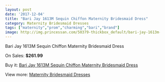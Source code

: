 ```yaml
---
layout: post
date: '2017-12-04'
title: "Bari Jay 1613M Sequin Chiffon Maternity Bridesmaid Dress"
category: Maternity Bridesmaid Dresses
tags: ["maternity","prom","charming","bari","brand"]
image: http://img.princessan.com/50379-thickbox_default/bari-jay-1613m-sequin-chiffon-maternity-bridesmaid-dress.jpg
---
```

Bari Jay 1613M Sequin Chiffon Maternity Bridesmaid Dress

On Sales: **$261.99**
<a href="https://www.princessan.com/en/maternity-bridesmaid-dresses/22772-bari-jay-1613m-sequin-chiffon-maternity-bridesmaid-dress.html"><amp-img layout="responsive" width="600" height="600" src="//img.princessan.com/50379-thickbox_default/bari-jay-1613m-sequin-chiffon-maternity-bridesmaid-dress.jpg" alt="Bari Jay 1613M Sequin Chiffon Maternity Bridesmaid Dress 0" /></a>
<a href="https://www.princessan.com/en/maternity-bridesmaid-dresses/22772-bari-jay-1613m-sequin-chiffon-maternity-bridesmaid-dress.html"><amp-img layout="responsive" width="600" height="600" src="//img.princessan.com/50380-thickbox_default/bari-jay-1613m-sequin-chiffon-maternity-bridesmaid-dress.jpg" alt="Bari Jay 1613M Sequin Chiffon Maternity Bridesmaid Dress 1" /></a>

Buy it: [Bari Jay 1613M Sequin Chiffon Maternity Bridesmaid Dress](https://www.princessan.com/en/maternity-bridesmaid-dresses/22772-bari-jay-1613m-sequin-chiffon-maternity-bridesmaid-dress.html "Bari Jay 1613M Sequin Chiffon Maternity Bridesmaid Dress")

View more: [Maternity Bridesmaid Dresses](https://www.princessan.com/en/194-maternity-bridesmaid-dresses "Maternity Bridesmaid Dresses")